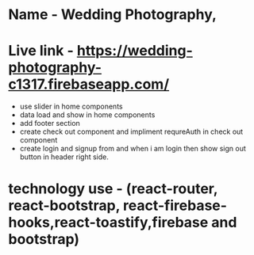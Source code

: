 # Name - Wedding Photography,
# Live link - https://wedding-photography-c1317.firebaseapp.com/


- use slider in home components
- data load and show in home components
- add footer section
- create check out component and impliment requreAuth in check out component
- create login and signup from and when i am login then show sign out button in header right side.

# technology use - (react-router, react-bootstrap, react-firebase-hooks,react-toastify,firebase and bootstrap)